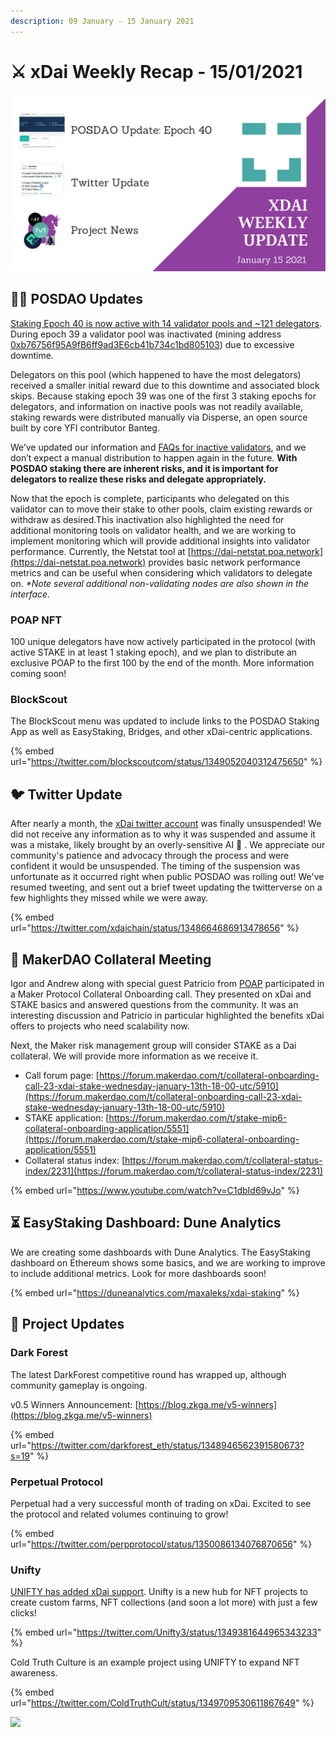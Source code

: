 ```yaml
---
description: 09 January - 15 January 2021
---
```


# ⚔️ xDai Weekly Recap - 15/01/2021

![](<../../../../.gitbook/assets/Green and Black Modern Sales Marketing Presentation (25).png>)

## 👩🏫 POSDAO Updates

[Staking Epoch 40 is now active with 14 validator pools and \~121 delegators](https://blockscout.com/xdai/mainnet/validators). During epoch 39 a validator pool was inactivated (mining address[ 0xb76756f95A9fB6ff9ad3E6cb41b734c1bd805103](https://blockscout.com/xdai/mainnet/address/0xb76756f95A9fB6ff9ad3E6cb41b734c1bd805103/transactions)) due to excessive downtime.

Delegators on this pool (which happened to have the most delegators) received a smaller initial reward due to this downtime and associated block skips. Because staking epoch 39 was one of the first 3 staking epochs for delegators, and information on inactive pools was not readily available, staking rewards were distributed manually via Disperse, an open source built by core YFI contributor Banteg.

We’ve updated our information and [FAQs for inactive validators](../../../faqs/public-staking-validators-and-delegators.md#what-is-an-inactive-pool), and we don’t expect a manual distribution to happen again in the future. **With POSDAO staking there are inherent risks, and it is important for delegators to realize these risks and delegate appropriately.**

Now that the epoch is complete, participants who delegated on this validator can to move their stake to other pools, claim existing rewards or withdraw as desired.This inactivation also highlighted the need for additional monitoring tools on validator health, and we are working to implement monitoring which will provide additional insights into validator performance. Currently, the Netstat tool at [https://dai-netstat.poa.network](https://dai-netstat.poa.network) provides basic network performance metrics and can be useful when considering which validators to delegate on. _\*Note several additional non-validating nodes are also shown in the interface._

### POAP NFT

100 unique delegators have now actively participated in the protocol (with active STAKE in at least 1 staking epoch), and we plan to distribute an exclusive POAP to the first 100 by the end of the month. More information coming soon!

### BlockScout

The BlockScout menu was updated to include links to the POSDAO Staking App as well as EasyStaking, Bridges, and other xDai-centric applications.

{% embed url="https://twitter.com/blockscoutcom/status/1349052040312475650" %}

## 🐦 Twitter Update

After nearly a month, the [xDai twitter account](https://twitter.com/xdaichain) was finally unsuspended! We did not receive any information as to why it was suspended and assume it was a mistake, likely brought by an overly-sensitive AI 🤖 . We appreciate our community's patience and advocacy through the process and were confident it would be unsuspended. The timing of the suspension was unfortunate as it occurred right when public POSDAO was rolling out! We've resumed tweeting, and sent out a brief tweet updating the twitterverse on a few highlights they missed while we were away.

{% embed url="https://twitter.com/xdaichain/status/1348664686913478656" %}

## 🧺 MakerDAO Collateral Meeting

Igor and Andrew along with special guest Patricio from [POAP](https://www.poap.xyz) participated in a Maker Protocol Collateral Onboarding call. They presented on xDai and STAKE basics and answered questions from the community. It was an interesting discussion and Patricio in particular highlighted the benefits xDai offers to projects who need scalability now.

Next, the Maker risk management group will consider STAKE as a Dai collateral. We will provide more information as we receive it.

* Call forum page: [https://forum.makerdao.com/t/collateral-onboarding-call-23-xdai-stake-wednesday-january-13th-18-00-utc/5910](https://forum.makerdao.com/t/collateral-onboarding-call-23-xdai-stake-wednesday-january-13th-18-00-utc/5910)
* STAKE application: [https://forum.makerdao.com/t/stake-mip6-collateral-onboarding-application/5551](https://forum.makerdao.com/t/stake-mip6-collateral-onboarding-application/5551)
* Collateral status index: [https://forum.makerdao.com/t/collateral-status-index/2231](https://forum.makerdao.com/t/collateral-status-index/2231)

{% embed url="https://www.youtube.com/watch?v=C1dbId69vJo" %}

## ⏳ EasyStaking Dashboard: Dune Analytics

We are creating some dashboards with Dune Analytics. The EasyStaking dashboard on Ethereum shows some basics, and we are working to improve to include additional metrics. Look for more dashboards soon!

{% embed url="https://duneanalytics.com/maxaleks/xdai-staking" %}

## 🦋 Project Updates

### Dark Forest

The latest DarkForest competitive round has wrapped up, although community gameplay is ongoing.

v0.5 Winners Announcement: [https://blog.zkga.me/v5-winners](https://blog.zkga.me/v5-winners)

{% embed url="https://twitter.com/darkforest_eth/status/1348946562391580673?s=19" %}

### Perpetual Protocol

Perpetual had a very successful month of trading on xDai. Excited to see the protocol and related volumes continuing to grow!

{% embed url="https://twitter.com/perpprotocol/status/1350086134076870656" %}

### Unifty

[UNIFTY has added xDai support](https://unifty.io/xdai/). Unifty is a new hub for NFT projects to create custom farms, NFT collections (and soon a lot more) with just a few clicks!

{% embed url="https://twitter.com/Unifty3/status/1349381644965343233" %}

Cold Truth Culture is an example project using UNIFTY to expand NFT awareness.

{% embed url="https://twitter.com/ColdTruthCult/status/1349709530611867649" %}

![](../../../../.gitbook/assets/ctc.png)
